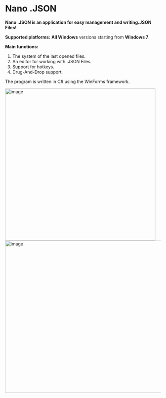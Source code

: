# Nano .JSON

**Nano .JSON is an application for easy management and writing.JSON Files!**

**Supported platforms:**
**All Windows** versions starting from **Windows 7**.

**Main functions:**
1. The system of the last opened files.
2. An editor for working with .JSON Files.
3. Support for hotkeys.
4. Drug-And-Drop support.

The program is written in C# using the WinForms framework.


<img width="486" height="493" alt="image" src="https://github.com/user-attachments/assets/cd0c5253-c5d2-43d7-aa09-12bc84e02346" />

<img width="786" height="493" alt="image" src="https://github.com/user-attachments/assets/1afc90ce-b7e1-4cc7-9047-99007930e872" />

